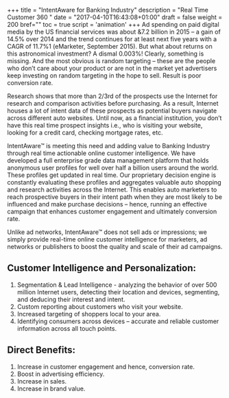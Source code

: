 +++
title = "IntentAware for Banking Industry"
description = "Real Time Customer 360 "
date = "2017-04-10T16:43:08+01:00"
draft = false
weight = 200
bref=""
toc = true
script = 'animation'
+++
Ad spending on paid digital media by the US financial services was about &7.2 billion in 2015 – a gain of 14.5% over 2014 and the trend continues for at least next five years with a CAGR of 11.7%1 (eMarketer, September 2015). But what about returns on this astronomical investment? A dismal 0.003%! Clearly, something is missing. And the most obvious is random targeting – these are the people who don’t care about your product or are not in the market yet advertisers keep investing on random targeting in the hope to sell. Result is poor conversion rate.

Research shows that more than 2/3rd of the prospects use the Internet for research and comparison activities before purchasing. As a result, Internet houses a lot of intent data of these prospects as potential buyers navigate across different auto websites. Until now, as a financial institution, you don’t have this real time prospect insights i.e., who is visiting your website, looking for a credit card, checking mortgage rates, etc.

IntentAware™ is meeting this need and adding value to Banking Industry through real time actionable online customer intelligence. We have developed a full enterprise grade data management platform that holds anonymous user profiles for well over half a billion users around the world. These profiles get updated in real time. Our proprietary decision engine is constantly evaluating these profiles and aggregates valuable auto shopping and research activities across the Internet. This enables auto marketers to reach prospective buyers in their intent path when they are most likely to be influenced and make purchase decisions – hence, running an effective campaign that enhances customer engagement and ultimately conversion rate.

Unlike ad networks, IntentAware™ does not sell ads or impressions; we simply provide real-time online customer intelligence for marketers, ad networks or publishers to boost the quality and scale of their ad campaigns.

## Customer Intelligence and Personalization:

1. Segmentation & Lead Intelligence - analyzing the behavior of over 500 million Internet users, detecting their location and devices, segmenting, and deducing their interest and intent.
2. Custom reporting about customers who visit your website.
3. Increased targeting of shoppers local to your area.
4. Identifying consumers across devices – accurate and reliable customer information across all touch points.

## Direct Benefits:

1. Increase in customer engagement and hence, conversion rate.
2. Boost in advertising efficiency.
3. Increase in sales.
4. Increase in brand value.
